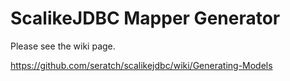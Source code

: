 # ScalikeJDBC Mapper Generator

Please see the wiki page.

https://github.com/seratch/scalikejdbc/wiki/Generating-Models

